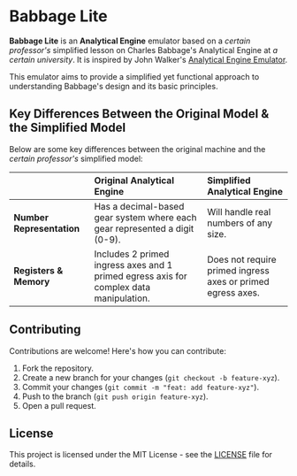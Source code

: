 # Babbage Lite

**Babbage Lite** is an **Analytical Engine** emulator based on a *certain professor's* simplified lesson on Charles Babbage's Analytical Engine at *a certain university*. It is inspired by John Walker's [Analytical Engine Emulator](https://fourmilab.ch/babbage/emulator.html).

This emulator aims to provide a simplified yet functional approach to understanding Babbage's design and its basic principles.

## Key Differences Between the Original Model & the Simplified Model

Below are some key differences between the original machine and the *certain professor's* simplified model:

|                           | **Original Analytical Engine**                                                         | **Simplified Analytical Engine**                            |
| :------------------------ | :------------------------------------------------------------------------------------- | :---------------------------------------------------------- |
| **Number Representation** | Has a decimal-based gear system where each gear represented a digit (0-9).             | Will handle real numbers of any size.                       |
| **Registers & Memory**    | Includes 2 primed ingress axes and 1 primed egress axis for complex data manipulation. | Does not require primed ingress axes or primed egress axes. |

## Contributing

Contributions are welcome! Here's how you can contribute:

1. Fork the repository.
2. Create a new branch for your changes (`git checkout -b feature-xyz`).
3. Commit your changes (`git commit -m "feat: add feature-xyz"`).
4. Push to the branch (`git push origin feature-xyz`).
5. Open a pull request.

## License

This project is licensed under the MIT License - see the [LICENSE](LICENSE) file for details.
